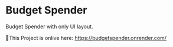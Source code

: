 # Budget Spender
Budget Spender with only UI layout.

🚀This Project is onlive here: https://budgetspender.onrender.com/
